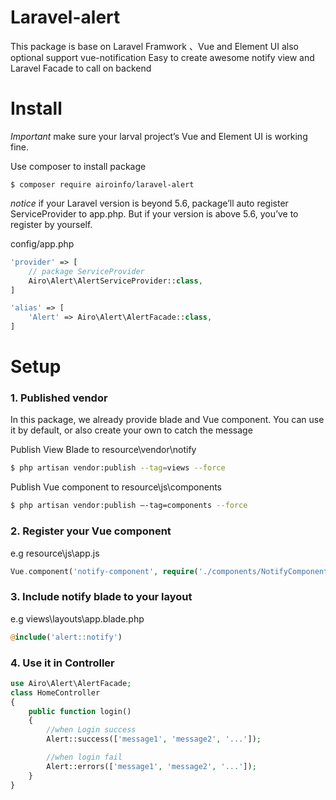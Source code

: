 # Laravel-alert
This package is base on Laravel Framwork 、Vue and Element UI
also optional support vue-notification
Easy to create awesome notify view and Laravel Facade to call on backend

# Install
*Important* make sure your larval project’s Vue and Element UI is working fine. 

Use composer to install package
```shell
$ composer require airoinfo/laravel-alert
```

*notice* if your Laravel version is beyond 5.6, package’ll auto register ServiceProvider to app.php.
But if your version is above 5.6, you’ve to register by yourself.

config/app.php
```php
'provider' => [
	// package ServiceProvider
	Airo\Alert\AlertServiceProvider::class,
]
```

```php
'alias' => [
	'Alert' => Airo\Alert\AlertFacade::class,
]
```

# Setup
### 1. Published vendor
In this package, we already provide blade and Vue component.
You can use it by default, or also create your own to catch the message

Publish View Blade to resource\vendor\notify
```sh
$ php artisan vendor:publish --tag=views --force
```

Publish Vue component to resource\js\components
```sh
$ php artisan vendor:publish —-tag=components --force
```

### 2. Register your Vue component
e.g 
resource\js\app.js
```php
Vue.component('notify-component', require('./components/NotifyComponent.vue'));
```

### 3.  Include notify blade to your layout
e.g
views\layouts\app.blade.php
```php
@include('alert::notify')
```

### 4. Use it in Controller
```php
use Airo\Alert\AlertFacade;
class HomeController
{
	public function login()
	{
		//when Login success
		Alert::success(['message1', 'message2', '...']);

		//when login fail
		Alert::errors(['message1', 'message2', '...']);
	}
}
```
